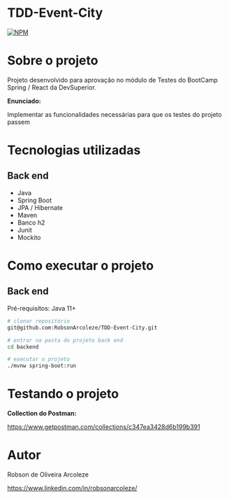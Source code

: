 # TDD-Event-City 
[![NPM](https://img.shields.io/npm/l/react)](https://github.com/devsuperior/sds1-wmazoni/blob/master/LICENSE) 

# Sobre o projeto

Projeto desenvolvido para aprovação no módulo de Testes do BootCamp Spring / React  da DevSuperior.

**Enunciado:**

Implementar as funcionalidades necessárias para que os testes do projeto passem



# Tecnologias utilizadas
## Back end
- Java
- Spring Boot
- JPA / Hibernate
- Maven
- Banco h2
- Junit
- Mockito


# Como executar o projeto

## Back end
Pré-requisitos: Java 11+

```bash
# clonar repositório
git@github.com:RobsonArcoleze/TDD-Event-City.git

# entrar na pasta do projeto back end
cd backend

# executar o projeto
./mvnw spring-boot:run
```

# Testando o projeto

**Collection do Postman:**


https://www.getpostman.com/collections/c347ea3428d6b199b391


# Autor

Robson de Oliveira Arcoleze

https://www.linkedin.com/in/robsonarcoleze/
